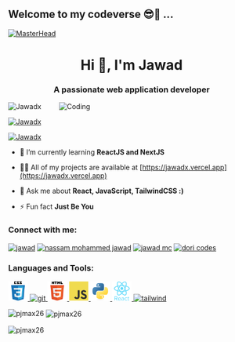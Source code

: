 ## Welcome to my codeverse 😎👋 ...

[![MasterHead](https://media.licdn.com/dms/image/C5612AQErLJQyuT4h2Q/article-inline_image-shrink_1500_2232/0/1624597705774?e=1701907200&v=beta&t=OD7XwKW1pKpQj8FiIhKo8OKHi1iujMZ_eGf9A0DkI-U)](https://jawadx.vercel.app/)

<h1 align="center">Hi 👋, I'm Jawad</h1>
<h3 align="center">A passionate web application developer</h3>
<img align="right" alt="Coding" width="400" src="https://i.pinimg.com/originals/81/17/8b/81178b47a8598f0c81c4799f2cdd4057.gif">

<p align="left"> <img src="https://komarev.com/ghpvc/?username=pjmax26&label=Profile%20views&color=0e75b6&style=flat" alt="Jawadx" /> </p>

<p align="left"> <a href="https://github.com/ryo-ma/github-profile-trophy"><img src="https://github-profile-trophy.vercel.app/?username=pjmax26" alt="Jawadx" /></a> </p>

<p align="left"> <a href="https://twitter.com/Nassam_Jawad" target="blank"><img src="https://img.shields.io/twitter/follow/jawad?logo=twitter&style=for-the-badge" alt="Jawadx" /></a> </p>

- 🌱 I’m currently learning **ReactJS and NextJS**

- 👨‍💻 All of my projects are available at [https://jawadx.vercel.app](https://jawadx.vercel.app)

- 💬 Ask me about **React, JavaScript, TailwindCSS :)**

- ⚡ Fun fact **Just Be You**

<h3 align="left">Connect with me:</h3>
<p align="left">
<a href="https://twitter.com/Nassam_Jawad" target="blank"><img align="center" src="https://raw.githubusercontent.com/rahuldkjain/github-profile-readme-generator/master/src/images/icons/Social/twitter.svg" alt="jawad" height="30" width="40" /></a>
<a href="https://linkedin.com/in/nassam-mohammed-jawad" target="blank"><img align="center" src="https://raw.githubusercontent.com/rahuldkjain/github-profile-readme-generator/master/src/images/icons/Social/linked-in-alt.svg" alt="nassam mohammed jawad" height="30" width="40" /></a>
<a href="https://fb.com/jawadmc" target="blank"><img align="center" src="https://raw.githubusercontent.com/rahuldkjain/github-profile-readme-generator/master/src/images/icons/Social/facebook.svg" alt="jawad mc" height="30" width="40" /></a>
<a href="https://www.youtube.com/c/doricodes" target="blank"><img align="center" src="https://raw.githubusercontent.com/rahuldkjain/github-profile-readme-generator/master/src/images/icons/Social/youtube.svg" alt="dori codes" height="30" width="40" /></a>
</p>

<h3 align="left">Languages and Tools:</h3>
<p align="left"> <a href="https://www.w3schools.com/css/" target="_blank" rel="noreferrer"> <img src="https://raw.githubusercontent.com/devicons/devicon/master/icons/css3/css3-original-wordmark.svg" alt="css3" width="40" height="40"/> </a> <a href="https://git-scm.com/" target="_blank" rel="noreferrer"> <img src="https://www.vectorlogo.zone/logos/git-scm/git-scm-icon.svg" alt="git" width="40" height="40"/> </a> <a href="https://www.w3.org/html/" target="_blank" rel="noreferrer"> <img src="https://raw.githubusercontent.com/devicons/devicon/master/icons/html5/html5-original-wordmark.svg" alt="html5" width="40" height="40"/> </a> <a href="https://developer.mozilla.org/en-US/docs/Web/JavaScript" target="_blank" rel="noreferrer"> <img src="https://raw.githubusercontent.com/devicons/devicon/master/icons/javascript/javascript-original.svg" alt="javascript" width="40" height="40"/> </a> <a href="https://www.python.org" target="_blank" rel="noreferrer"> <img src="https://raw.githubusercontent.com/devicons/devicon/master/icons/python/python-original.svg" alt="python" width="40" height="40"/> </a> <a href="https://reactjs.org/" target="_blank" rel="noreferrer"> <img src="https://raw.githubusercontent.com/devicons/devicon/master/icons/react/react-original-wordmark.svg" alt="react" width="40" height="40"/> </a> <a href="https://tailwindcss.com/" target="_blank" rel="noreferrer"> <img src="https://www.vectorlogo.zone/logos/tailwindcss/tailwindcss-icon.svg" alt="tailwind" width="40" height="40"/> </a> </p>

<p><img align="left" src="https://github-readme-stats.vercel.app/api/top-langs?username=pjmax26&show_icons=true&locale=en&layout=compact" alt="pjmax26" /></p>

<p>&nbsp;<img align="center" src="https://github-readme-stats.vercel.app/api?username=pjmax26&show_icons=true&locale=en" alt="pjmax26" /></p>

<p><img align="center" src="https://github-readme-streak-stats.herokuapp.com/?user=pjmax26&" alt="pjmax26" /></p>
